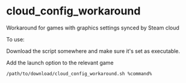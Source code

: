 # cloud_config_workaround
Workaround for games with graphics settings synced by Steam cloud

To use:

Download the script somewhere and make sure it's set as executable.

Add the launch option to the relevant game

`/path/to/download/cloud_config_workaround.sh %command%`
